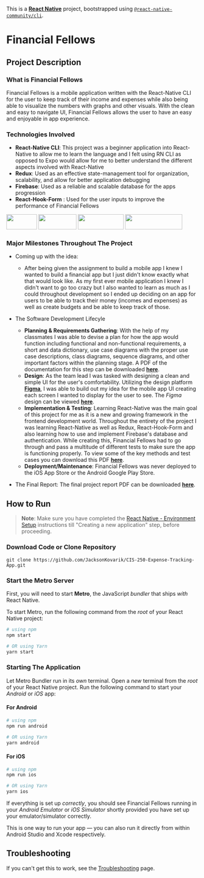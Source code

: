 This is a [**React Native**](https://reactnative.dev) project, bootstrapped using [`@react-native-community/cli`](https://github.com/react-native-community/cli).

# Financial Fellows

## Project Description

### What is Financial Fellows

Financial Fellows is a mobile application written with the React-Native CLI for the user to keep track of their income and expenses while also being able to visualize the numbers with graphs and other visuals. With the clean and easy to navigate UI, Financial Fellows allows the user to have an easy and enjoyable in app experience.

### Technologies Involved

- **React-Native CLI**: This project was a beginner application into React-Native to allow me to learn the language and I felt using RN CLI as opposed to Expo would allow for me to better understand the different aspects involved with React-Native
- **Redux**: Used as an effective state-management tool for organization, scalability, and allow for better application debugging
- **Firebase**: Used as a reliable and scalable database for the apps progression
-  **React-Hook-Form** : Used for the user inputs to improve the performance of Financial Fellows

<img src="https://miro.medium.com/v2/resize:fit:1200/1*Yxr8ZeUl49xbUl1S4TA5oQ.png" width="80" height="40">   <img src="https://miro.medium.com/v2/resize:fit:800/1*2dJ3D8gz4CVy3EtOJQNZvw.png" width="100" height="40">   <img src="https://encrypted-tbn0.gstatic.com/images?q=tbn:ANd9GcTxQktpK3Jy3GkxXutGPzl8R3OBCNMxfFWP5A&s" width="120" height="40">   <img src="https://miro.medium.com/v2/resize:fit:1400/1*gNqOZJUc38gktiKMV3fhrA.png" width="150" height="40" background-color="black">

### Major Milestones Throughout The Project

- Coming up with the idea:
   - After being given the assignment to build a mobile app I knew I wanted to build a financial app but I just didn't know exactly what that would look like. As my first ever mobile application I knew I didn't want to go too crazy but I also wanted to learn as much as I could throughout development so I ended up deciding on an app for users to be able to track their money (incomes and expenses) as well as create budgets and be able to keep track of those.
- The Software Development Lifecyle
   - **Planning & Requirements Gathering**: With the help of my classmates I was able to devise a plan for how the app would function including functional and non-functional requirements, a short and data dictionary, use case diagrams with the proper use case descriptions, class diagrams, sequence diagrams, and other important factors within the planning stage. A PDF of the documentation for this step can be downloaded [**here**](https://github.com/user-attachments/files/15945230/Financial.Fellows.Phase.1.pdf).
   - **Design**: As the team lead I was tasked with designing a clean and simple UI for the user's comfortability. Utilizing the design platform [**Figma**](https://figma.com), I was able to build out my idea for the mobile app UI creating each screen I wanted to display for the user to see. The _Figma_ design can be viewed [**here**](https://www.figma.com/design/BngkXcr9e0pMR72d8xZRB0/CIS-250-Financial-Fellows?node-id=0-1&t=56SaGrRq7HKajpEb-1).
   - **Implementation & Testing**: Learning React-Native was the main goal of this project for me as it is a new and growing framework in the frontend development world. Throughout the entirety of the project I was learning React-Native as well as Redux, React-Hook-Form and also learning how to use and implement Firebase's database and authentication. While creating this, Financial Fellows had to go through and pass a multitude of different tests to make sure the app is functioning properly. To view some of the key methods and test cases you can download this PDF [**here**](https://github.com/user-attachments/files/15945295/Financial.Fellows.Part-3.pdf).
   - **Deployment/Maintenance**: Financial Fellows was never deployed to the iOS App Store or the Android Google Play Store.

     
- The Final Report: The final project report PDF can be downloaded [**here**](https://github.com/user-attachments/files/15945316/CIS.250.Final-Report.pdf).


## How to Run

>**Note**: Make sure you have completed the [React Native - Environment Setup](https://reactnative.dev/docs/environment-setup) instructions till "Creating a new application" step, before proceeding.

### Download Code or Clone Repository

```
git clone https://github.com/JacksonKovarik/CIS-250-Expense-Tracking-App.git
```

### Start the Metro Server

First, you will need to start **Metro**, the JavaScript _bundler_ that ships _with_ React Native.

To start Metro, run the following command from the _root_ of your React Native project:

```bash
# using npm
npm start

# OR using Yarn
yarn start
```

### Starting The Application

Let Metro Bundler run in its _own_ terminal. Open a _new_ terminal from the _root_ of your React Native project. Run the following command to start your _Android_ or _iOS_ app:

#### For Android

```bash
# using npm
npm run android

# OR using Yarn
yarn android
```

#### For iOS

```bash
# using npm
npm run ios

# OR using Yarn
yarn ios
```

If everything is set up _correctly_, you should see Financial Fellows running in your _Android Emulator_ or _iOS Simulator_ shortly provided you have set up your emulator/simulator correctly.

This is one way to run your app — you can also run it directly from within Android Studio and Xcode respectively.

## Troubleshooting

If you can't get this to work, see the [Troubleshooting](https://reactnative.dev/docs/troubleshooting) page.
